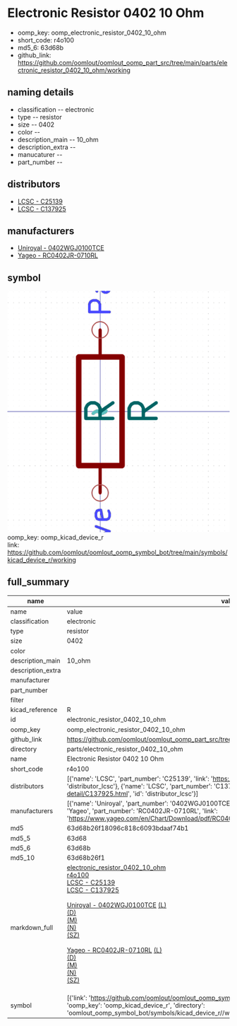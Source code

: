 # Electronic Resistor 0402 10 Ohm

  
* oomp_key: oomp_electronic_resistor_0402_10_ohm 
* short_code: r4o100
* md5_6: 63d68b  
* github_link: https://github.com/oomlout/oomlout_oomp_part_src/tree/main/parts/electronic_resistor_0402_10_ohm/working  
## naming details
* classification -- electronic
* type -- resistor
* size -- 0402
* color -- 
* description_main -- 10_ohm
* description_extra -- 
* manucaturer -- 
* part_number -- 

## distributors
* [LCSC - C25139](https://lcsc.com/product-detail/C25139.html)  
* [LCSC - C137925](https://lcsc.com/product-detail/C137925.html)  

## manufacturers
* [Uniroyal - 0402WGJ0100TCE]()  
* [Yageo - RC0402JR-0710RL](https://www.yageo.com/en/Chart/Download/pdf/RC0402JR-0710RL)  

## symbol

![](symbol/0/working/working_600.png)  
oomp_key: oomp_kicad_device_r  
link: https://github.com/oomlout/oomlout_oomp_symbol_bot/tree/main/symbols/kicad_device_r/working  


## full_summary
| name | value | 
| --- | --- | 
| name | value | 
| classification | electronic | 
| type | resistor | 
| size | 0402 | 
| color |  | 
| description_main | 10_ohm | 
| description_extra |  | 
| manufacturer |  | 
| part_number |  | 
| filter |  | 
| kicad_reference | R | 
| id | electronic_resistor_0402_10_ohm | 
| oomp_key | oomp_electronic_resistor_0402_10_ohm | 
| github_link | https://github.com/oomlout/oomlout_oomp_part_src/tree/main/parts/electronic_resistor_0402_10_ohm/working | 
| directory | parts/electronic_resistor_0402_10_ohm | 
| name | Electronic Resistor 0402 10 Ohm | 
| short_code | r4o100 | 
| distributors | [{'name': 'LCSC', 'part_number': 'C25139', 'link': 'https://lcsc.com/product-detail/C25139.html', 'id': 'distributor_lcsc'}, {'name': 'LCSC', 'part_number': 'C137925', 'link': 'https://lcsc.com/product-detail/C137925.html', 'id': 'distributor_lcsc'}] | 
| manufacturers | [{'name': 'Uniroyal', 'part_number': '0402WGJ0100TCE', 'link': '', 'id': 'manufacturer_uniroyal'}, {'name': 'Yageo', 'part_number': 'RC0402JR-0710RL', 'link': 'https://www.yageo.com/en/Chart/Download/pdf/RC0402JR-0710RL', 'id': 'manufacturer_yageo'}] | 
| md5 | 63d68b26f18096c818c6093bdaaf74b1 | 
| md5_5 | 63d68 | 
| md5_6 | 63d68b | 
| md5_10 | 63d68b26f1 | 
| markdown_full | [electronic_resistor_0402_10_ohm](https://github.com/oomlout/oomlout_oomp_part_src/tree/main/parts/electronic_resistor_0402_10_ohm/working)<br>[r4o100](https://github.com/oomlout/oomlout_oomp_part_src/tree/main/parts/electronic_resistor_0402_10_ohm/working)<br>[LCSC - C25139<br>](https://lcsc.com/product-detail/C25139.html)[LCSC - C137925<br>](https://lcsc.com/product-detail/C137925.html)<br>[Uniroyal - 0402WGJ0100TCE]() [(L)<br>](https://www.lcsc.com/search?q=0402WGJ0100TCE)[(D)<br>](https://www.digikey.com/en/products?,keywords=0402WGJ0100TCE)[(M)<br>](https://www.mouser.com/Search/Refine?Keyword=0402WGJ0100TCE)[(N)<br>](https://www.newark.com/search?st=0402WGJ0100TCE)[(SZ)<br>](https://so.szlcsc.com/global.html?k=0402WGJ0100TCE)<br>[Yageo - RC0402JR-0710RL](https://www.yageo.com/en/Chart/Download/pdf/RC0402JR-0710RL) [(L)<br>](https://www.lcsc.com/search?q=RC0402JR-0710RL)[(D)<br>](https://www.digikey.com/en/products?,keywords=RC0402JR-0710RL)[(M)<br>](https://www.mouser.com/Search/Refine?Keyword=RC0402JR-0710RL)[(N)<br>](https://www.newark.com/search?st=RC0402JR-0710RL)[(SZ)<br>](https://so.szlcsc.com/global.html?k=RC0402JR-0710RL)<br> | 
| symbol | [{'link': 'https://github.com/oomlout/oomlout_oomp_symbol_bot/tree/main/symbols/kicad_device_r', 'oomp_key': 'oomp_kicad_device_r', 'directory': 'oomlout_oomp_symbol_bot/symbols/kicad_device_r//working/working.kicad_sym'}] | 
